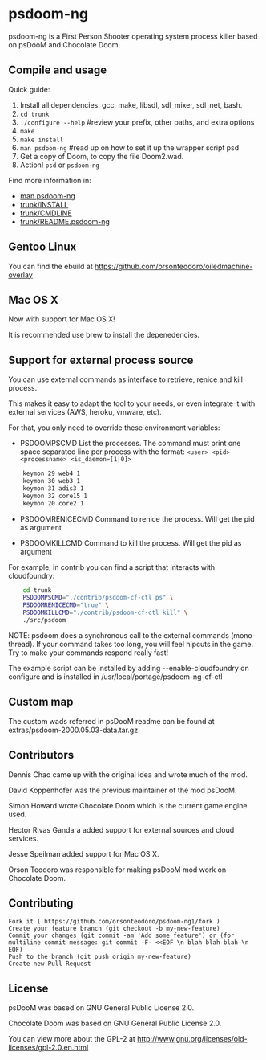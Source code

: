 psdoom-ng
=========

psdoom-ng is a First Person Shooter operating system process killer based on psDooM and Chocolate Doom.


Compile and usage
-----------------

Quick guide: 

 1. Install all dependencies: gcc, make, libsdl, sdl_mixer, sdl_net, bash.
 2. `cd trunk`
 3. `./configure --help` #review your prefix, other paths, and extra options
 4. `make`
 5. `make install`
 6. `man psdoom-ng` #read up on how to set it up the wrapper script psd
 4. Get a copy of Doom, to copy the file Doom2.wad.
 3. Action! `psd` or `psdoom-ng`

Find more information in:
 * [man psdoom-ng](https://github.com/orsonteodoro/psdoom-ng/blob/master/extras/psdoom-ng.pdf)
 * [trunk/INSTALL](https://github.com/orsonteodoro/psdoom-ng/blob/1.6.0/trunk/INSTALL)
 * [trunk/CMDLINE](https://github.com/orsonteodoro/psdoom-ng/blob/1.6.0/trunk/CMDLINE)
 * [trunk/README.psdoom-ng](https://github.com/orsonteodoro/psdoom-ng/blob/master/trunk/README.psdoom-ng) 

Gentoo Linux
------------
You can find the ebuild at https://github.com/orsonteodoro/oiledmachine-overlay

Mac OS X
---------

Now with support for Mac OS X!

It is recommended use brew to install the depenedencies.


Support for external process source
-----------------------------------

You can use external commands as interface to retrieve, renice and kill process.

This makes it easy to adapt the tool to your needs, or even integrate it with external
services (AWS, heroku, vmware, etc).

For that, you only need to override these environment variables:

 * PSDOOMPSCMD List the processes. The command must print one space separated 
   line per process with the format: `<user> <pid> <processname> <is_daemon=[1|0]>`
```bash
    keymon 29 web4 1
    keymon 30 web3 1
    keymon 31 adis3 1
    keymon 32 core15 1
    keymon 20 core2 1
```

 * PSDOOMRENICECMD Command to renice the process. Will get the pid as argument

 * PSDOOMKILLCMD Command to kill the process. Will get the pid as argument


For example, in contrib you can find a script that interacts with cloudfoundry:

```bash
    cd trunk
    PSDOOMPSCMD="./contrib/psdoom-cf-ctl ps" \
    PSDOOMRENICECMD="true" \
    PSDOOMKILLCMD="./contrib/psdoom-cf-ctl kill" \
    ./src/psdoom
```


NOTE: psdoom does a synchronous call to the external commands (mono-thread). If your
command takes too long, you will feel hipcuts in the game. Try to make your commands
respond really fast! 

The example script can be installed by adding --enable-cloudfoundry on configure and is installed in /usr/local/portage/psdoom-ng-cf-ctl

Custom map
----------
The custom wads referred in psDooM readme can be found at extras/psdoom-2000.05.03-data.tar.gz

Contributors
------------
 Dennis Chao came up with the original idea and wrote much of the mod.

 David Koppenhofer was the previous maintainer of the mod psDooM.

 Simon Howard wrote Chocolate Doom which is the current game engine used.

 Hector Rivas Gandara added support for external sources and cloud services.

 Jesse Speilman added support for Mac OS X.

 Orson Teodoro was responsible for making psDooM mod work on Chocolate Doom.

Contributing
------------

    Fork it ( https://github.com/orsonteodoro/psdoom-ng1/fork )
    Create your feature branch (git checkout -b my-new-feature)
    Commit your changes (git commit -am 'Add some feature') or (for multiline commit message: git commit -F- <<EOF \n blah blah blah \n EOF)
    Push to the branch (git push origin my-new-feature)
    Create new Pull Request

License
-------
 psDooM was based on GNU General Public License 2.0.

 Chocolate Doom was based on GNU General Public License 2.0.

 You can view more about the GPL-2 at http://www.gnu.org/licenses/old-licenses/gpl-2.0.en.html

